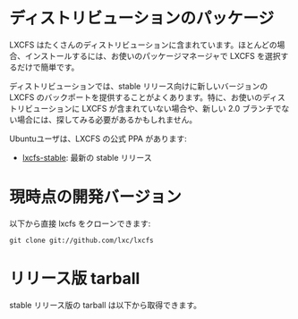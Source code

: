 
# ディストリビューションのパッケージ <!-- Distribution packages -->
<!--
LXCFS is included in many Linux distributions.
In most cases installing it is as simple as selecting it in your package manager.
-->
LXCFS はたくさんのディストリビューションに含まれています。ほとんどの場合、インストールするには、お使いのパッケージマネージャで LXCFS を選択するだけで簡単です。

<!--
Distributions also often provide backports of newer versions of LXCFS for their stable releases.
You may want to look for that, especially if your distribution doesn't include LXCFS at all or not the new 2.0 branch.
-->
ディストリビューションでは、stable リリース向けに新しいバージョンの LXCFS のバックポートを提供することがよくあります。特に、お使いのディストリビューションに LXCFS が含まれていない場合や、新しい 2.0 ブランチでない場合には、探してみる必要があるかもしれません。

<!--
For Ubuntu users, we have an official PPA for LXCFS:
-->
Ubuntuユーザは、LXCFS の公式 PPA があります:

* [lxcfs-stable](https://launchpad.net/~ubuntu-lxc/+archive/lxcfs-stable): 最新の stable リリース <!-- Latest stable release -->

# 現時点の開発バージョン <!-- Current development version -->

<!--
You can clone lxcfs directly with:
-->
以下から直接 lxcfs をクローンできます:

    git clone git://github.com/lxc/lxcfs

# リリース版 tarball <!-- Release tarballs -->

<!--
Stable release tarballs are available for download below.
-->
stable リリース版の tarball は以下から取得できます。

